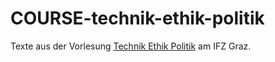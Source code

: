 COURSE-technik-ethik-politik
============================

Texte aus der Vorlesung [Technik Ethik Politik](http://openscience.alpine-geckos.at/courses/vo-technik-ethik-politik/) am IFZ Graz.
